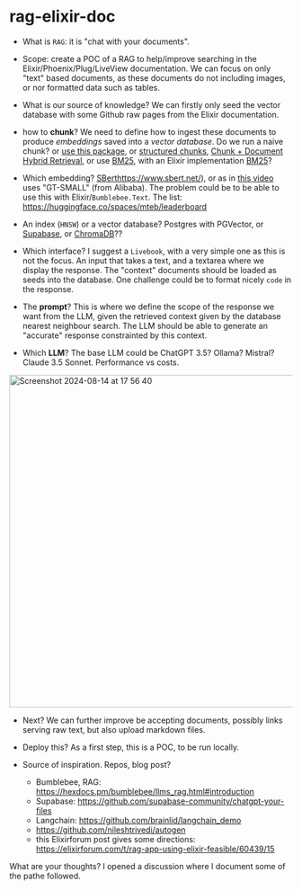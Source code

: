 # rag-elixir-doc

- What is `RAG`: it is "chat with your documents".

- Scope: create a POC of a RAG to help/improve searching in the Elixir/Phoenix/Plug/LiveView documentation. We can focus on only "text" based documents, as these documents do not including images, or nor formatted data such as tables.

- What is our source of knowledge? We can firstly only seed the vector database with some Github raw pages from the Elixir documentation.
  
- how to **chunk**? We need to define how to ingest these documents to produce _embeddings_ saved into a _vector database_. Do we run a naive chunk? or [use this package](https://github.com/revelrylabs/text_chunker_ex), or [structured chunks](https://docs.llamaindex.ai/en/stable/examples/retrievers/auto_vs_recursive_retriever/), [Chunk + Document Hybrid Retrieval](https://docs.llamaindex.ai/en/stable/examples/retrievers/multi_doc_together_hybrid/), or use [BM25](https://docs.llamaindex.ai/en/stable/examples/retrievers/bm25_retriever/), with an Elixir implementation [BM25](https://github.com/elliotekj/bm25)? 

- Which embedding? [SBert]()https://www.sbert.net/), or as in [this video](https://www.youtube.com/watch?v=ibzlEQmgPPY) uses "GT-SMALL" (from Alibaba).
  The problem could be to be able to use this with Elixir/`Bumblebee.Text`. The list: <https://huggingface.co/spaces/mteb/leaderboard>
  
- An index (`HNSW`) or a vector database? Postgres with PGVector, or [Supabase](https://github.com/supabase/supabase), or [ChromaDB](https://github.com/3zcurdia/chroma)??
  
- Which interface? I suggest a `Livebook`, with a very simple one as this is not the focus. An input that takes a text, and a textarea where we display the response. The "context" documents should be loaded as seeds into the database. One challenge could be to format nicely <code>code</code> in the response.

- The **prompt**? This is where we define the scope of the response we want from the LLM, given the retrieved context given by the database nearest neighbour search. The LLM should be able to generate an "accurate" response constrainted by this context.

- Which **LLM**? The base LLM could be ChatGPT 3.5? Ollama? Mistral? Claude 3.5 Sonnet.  Performance vs costs.

<img width="592" alt="Screenshot 2024-08-14 at 17 56 40" src="https://github.com/user-attachments/assets/af4ef9ea-88f8-42bf-b963-013ea35d429f">

- Next? We can further improve be accepting documents, possibly links serving raw text, but also upload markdown files.

- Deploy this? As a first step, this is a POC, to be run locally.

- Source of inspiration. Repos, blog post?
  - Bumblebee, RAG: <https://hexdocs.pm/bumblebee/llms_rag.html#introduction>
  - Supabase: <https://github.com/supabase-community/chatgpt-your-files>
  - Langchain: <https://github.com/brainlid/langchain_demo>
  - <https://github.com/nileshtrivedi/autogen>
  - this Elixirforum post gives some directions: <https://elixirforum.com/t/rag-app-using-elixir-feasible/60439/15>

What are your thoughts? I opened a discussion where I document some of the pathe followed.
